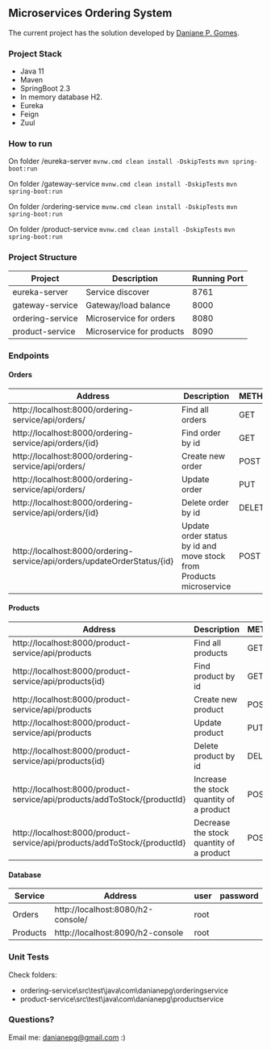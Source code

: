 ## Microservices Ordering System

The current project has the solution developed by [Daniane P. Gomes](https://www.linkedin.com/in/danianepg/).

### Project Stack
 - Java 11
 - Maven 
 - SpringBoot 2.3
 - In memory database H2.
 - Eureka
 - Feign
 - Zuul
 
### How to run
On folder /eureka-server
```mvnw.cmd clean install -DskipTests```
```mvn spring-boot:run```

On folder /gateway-service
```mvnw.cmd clean install -DskipTests```
```mvn spring-boot:run```

On folder /ordering-service
```mvnw.cmd clean install -DskipTests```
```mvn spring-boot:run```

On folder /product-service
```mvnw.cmd clean install -DskipTests```
```mvn spring-boot:run```



### Project Structure
|Project  | Description | Running Port |
|--|--|--|
|eureka-server |Service discover  | 8761 |
|gateway-service |Gateway/load balance | 8000|
|ordering-service |Microservice for orders | 8080|
|product-service |Microservice for products | 8090|

### Endpoints
#### Orders
|Address| Description | METHOD |
|--|--|--|
|http://localhost:8000/ordering-service/api/orders/ |Find all orders  | GET |
|http://localhost:8000/ordering-service/api/orders/{id} |Find order by id  | GET |
|http://localhost:8000/ordering-service/api/orders/ |Create new order  | POST |
|http://localhost:8000/ordering-service/api/orders/ |Update order  | PUT|
|http://localhost:8000/ordering-service/api/orders/{id} | Delete order by id  | DELETE|
|http://localhost:8000/ordering-service/api/orders/updateOrderStatus/{id} | Update order status by id and move stock from Products microservice  | POST | 

#### Products
|Address| Description | METHOD |
|--|--|--|
|http://localhost:8000/product-service/api/products |Find all products | GET |
|http://localhost:8000/product-service/api/products{id} |Find product by id  | GET |
|http://localhost:8000/product-service/api/products |Create new product| POST |
|http://localhost:8000/product-service/api/products|Update product| PUT|
|http://localhost:8000/product-service/api/products{id} | Delete product by id  | DELETE|
|http://localhost:8000/product-service/api/products/addToStock/{productId} | Increase the stock quantity of a product  | POST | 
|http://localhost:8000/product-service/api/products/addToStock/{productId} | Decrease the stock quantity of a product  | POST | 

#### Database
|Service| Address| user | password |
|--|--|--|--|
|Orders |http://localhost:8080/h2-console/ | root | |
|Products|http://localhost:8090/h2-console | root | |

### Unit Tests
Check folders:
* ordering-service\src\test\java\com\danianepg\orderingservice
* product-service\src\test\java\com\danianepg\productservice


### Questions?
Email me: danianepg@gmail.com :)
